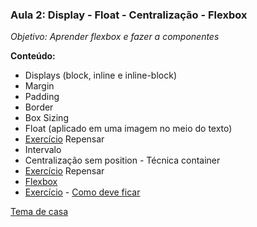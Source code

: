 
### Aula 2: Display - Float - Centralização - Flexbox
*Objetivo: Aprender flexbox e fazer a componentes*

**Conteúdo:**
 - Displays (block, inline e inline-block)
 - Margin
 - Padding
 - Border
 - Box Sizing
 - Float (aplicado em uma imagem no meio do texto)
 - [Exercício](https://gist.github.com/sergioandrade/f4080ccbbe301ff3feb19f1bad66473d) Repensar
 - Intervalo
 - Centralização sem position - Técnica container
 - [Exercício](https://gist.github.com/sergioandrade/3e5518df520451e6b84f0b6dc5a5483b) Repensar
 - [Flexbox](aqui)
 - [Exercício](https://codepen.io/sergioandrade/pen/KEqZee) - [Como deve ficar](https://i.imgur.com/mhJYThw.png)

[Tema de casa]()
